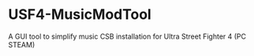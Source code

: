 # USF4-MusicModTool
A GUI tool to simplify music CSB installation for Ultra Street Fighter 4 (PC STEAM)
